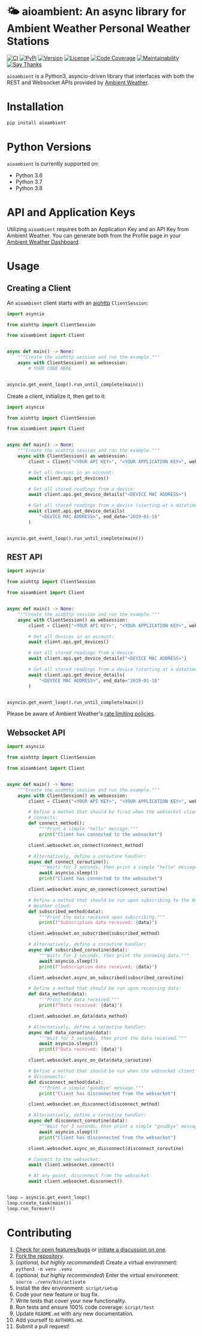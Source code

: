 # 🌤  aioambient: An async library for Ambient Weather Personal Weather Stations

[![CI](https://github.com/bachya/aioambient/workflows/CI/badge.svg)](https://github.com/bachya/aioambient/actions)
[![PyPi](https://img.shields.io/pypi/v/aioambient.svg)](https://pypi.python.org/pypi/aioambient)
[![Version](https://img.shields.io/pypi/pyversions/aioambient.svg)](https://pypi.python.org/pypi/aioambient)
[![License](https://img.shields.io/pypi/l/aioambient.svg)](https://github.com/bachya/aioambient/blob/master/LICENSE)
[![Code Coverage](https://codecov.io/gh/bachya/aioambient/branch/dev/graph/badge.svg)](https://codecov.io/gh/bachya/aioambient)
[![Maintainability](https://api.codeclimate.com/v1/badges/81a9f8274abf325b2fa4/maintainability)](https://codeclimate.com/github/bachya/aioambient/maintainability)
[![Say Thanks](https://img.shields.io/badge/SayThanks-!-1EAEDB.svg)](https://saythanks.io/to/bachya)

`aioambient` is a Python3, asyncio-driven library that interfaces with both the
REST and Websocket APIs provided by
[Ambient Weather](https://ambientweather.net).

# Installation

```python
pip install aioambient
```

# Python Versions

`aioambient` is currently supported on:

* Python 3.6
* Python 3.7
* Python 3.8

# API and Application Keys

Utilizing `aioambient` requires both an Application Key and an API Key from
Ambient Weather. You can generate both from the Profile page in your
[Ambient Weather Dashboard](https://dashboard.ambientweather.net).

# Usage

## Creating a Client

An `aioambient` client starts with an
[aiohttp](https://aiohttp.readthedocs.io/en/stable/) `ClientSession`:

```python
import asyncio

from aiohttp import ClientSession

from aioambient import Client


async def main() -> None:
    """Create the aiohttp session and run the example."""
    async with ClientSession() as websession:
        # YOUR CODE HERE


asyncio.get_event_loop().run_until_complete(main())
```

Create a client, initialize it, then get to it:

```python
import asyncio

from aiohttp import ClientSession

from aioambient import Client


async def main() -> None:
    """Create the aiohttp session and run the example."""
    async with ClientSession() as websession:
        client = Client("<YOUR API KEY>", "<YOUR APPLICATION KEY>", websession)

        # Get all devices in an account:
        await client.api.get_devices()

        # Get all stored readings from a device:
        await client.api.get_device_details("<DEVICE MAC ADDRESS>")

        # Get all stored readings from a device (starting at a datetime):
        await client.api.get_device_details(
            "<DEVICE MAC ADDRESS>", end_date="2019-01-16"
        )


asyncio.get_event_loop().run_until_complete(main())
```

## REST API

```python
import asyncio

from aiohttp import ClientSession

from aioambient import Client


async def main() -> None:
    """Create the aiohttp session and run the example."""
    async with ClientSession() as websession:
        client = Client("<YOUR API KEY>", "<YOUR APPLICATION KEY>", websession)

        # Get all devices in an account:
        await client.api.get_devices()

        # Get all stored readings from a device:
        await client.api.get_device_details("<DEVICE MAC ADDRESS>")

        # Get all stored readings from a device (starting at a datetime):
        await client.api.get_device_details(
            "<DEVICE MAC ADDRESS>", end_date="2019-01-16"
        )


asyncio.get_event_loop().run_until_complete(main())
```

Please be aware of Ambient Weather's
[rate limiting policies](https://ambientweather.docs.apiary.io/#introduction/rate-limiting).

## Websocket API

```python
import asyncio

from aiohttp import ClientSession

from aioambient import Client


async def main() -> None:
    """Create the aiohttp session and run the example."""
    async with ClientSession() as websession:
        client = Client("<YOUR API KEY>", "<YOUR APPLICATION KEY>", websession)

        # Define a method that should be fired when the websocket client
        # connects:
        def connect_method():
            """Print a simple "hello" message."""
            print("Client has connected to the websocket")

        client.websocket.on_connect(connect_method)

        # Alternatively, define a coroutine handler:
        async def connect_coroutine():
            """Waits for 3 seconds, then print a simple "hello" message."""
            await asyncio.sleep(3)
            print("Client has connected to the websocket")

        client.websocket.async_on_connect(connect_coroutine)

        # Define a method that should be run upon subscribing to the Ambient
        # Weather cloud:
        def subscribed_method(data):
            """Print the data received upon subscribing."""
            print(f"Subscription data received: {data}")

        client.websocket.on_subscribed(subscribed_method)

        # Alternatively, define a coroutine handler:
        async def subscribed_coroutine(data):
            """Waits for 3 seconds, then print the incoming data."""
            await asyncio.sleep(3)
            print(f"Subscription data received: {data}")

        client.websocket.async_on_subscribed(subscribed_coroutine)

        # Define a method that should be run upon receiving data:
        def data_method(data):
            """Print the data received."""
            print(f"Data received: {data}")

        client.websocket.on_data(data_method)

        # Alternatively, define a coroutine handler:
        async def data_coroutine(data):
            """Wait for 3 seconds, then print the data received."""
            await asyncio.sleep(3)
            print(f"Data received: {data}")

        client.websocket.async_on_data(data_coroutine)

        # Define a method that should be run when the websocket client
        # disconnects:
        def disconnect_method(data):
            """Print a simple "goodbye" message."""
            print("Client has disconnected from the websocket")

        client.websocket.on_disconnect(disconnect_method)

        # Alternatively, define a coroutine handler:
        async def disconnect_coroutine(data):
            """Wait for 3 seconds, then print a simple "goodbye" message."""
            await asyncio.sleep(3)
            print("Client has disconnected from the websocket")

        client.websocket.async_on_disconnect(disconnect_coroutine)

        # Connect to the websocket:
        await client.websocket.connect()

        # At any point, disconnect from the websocket:
        await client.websocket.disconnect()


loop = asyncio.get_event_loop()
loop.create_task(main())
loop.run_forever()
```

# Contributing

1. [Check for open features/bugs](https://github.com/bachya/aioambient/issues)
  or [initiate a discussion on one](https://github.com/bachya/aioambient/issues/new).
2. [Fork the repository](https://github.com/bachya/aioambient/fork).
3. (_optional, but highly recommended_) Create a virtual environment: `python3 -m venv .venv`
4. (_optional, but highly recommended_) Enter the virtual environment: `source ./venv/bin/activate`
5. Install the dev environment: `script/setup`
6. Code your new feature or bug fix.
7. Write tests that cover your new functionality.
8. Run tests and ensure 100% code coverage: `script/test`
9. Update `README.md` with any new documentation.
10. Add yourself to `AUTHORS.md`.
11. Submit a pull request!
